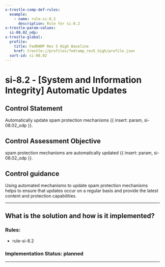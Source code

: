 ```yaml
---
x-trestle-comp-def-rules:
  example:
    - name: rule-si-8.2
      description: Rule for si-8.2
x-trestle-param-values:
  si-08.02_odp:
x-trestle-global:
  profile:
    title: FedRAMP Rev 5 High Baseline
    href: trestle://profiles/fedramp_rev5_high/profile.json
  sort-id: si-08.02
---
```


# si-8.2 - \[System and Information Integrity\] Automatic Updates

## Control Statement

Automatically update spam protection mechanisms {{ insert: param, si-08.02_odp }}.

## Control Assessment Objective

spam protection mechanisms are automatically updated {{ insert: param, si-08.02_odp }}.

## Control guidance

Using automated mechanisms to update spam protection mechanisms helps to ensure that updates occur on a regular basis and provide the latest content and protection capabilities.

______________________________________________________________________

## What is the solution and how is it implemented?

<!-- For implementation status enter one of: implemented, partial, planned, alternative, not-applicable -->

<!-- Note that the list of rules under ### Rules: is read-only and changes will not be captured after assembly to JSON -->

<!-- Add control implementation description here for control: si-8.2 -->

### Rules:

  - rule-si-8.2

### Implementation Status: planned

______________________________________________________________________
